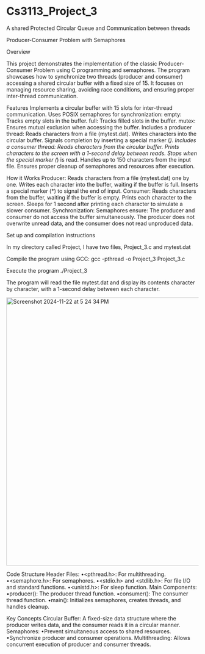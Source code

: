 # Cs3113_Project_3
A shared Protected Circular Queue and Communication between threads

Producer-Consumer Problem with Semaphores

Overview

This project demonstrates the implementation of the classic Producer-Consumer Problem using C programming and semaphores. The program showcases how to synchronize two threads (producer and consumer) accessing a shared circular buffer with a fixed size of 15. It focuses on managing resource sharing, avoiding race conditions, and ensuring proper inter-thread communication.

Features
	Implements a circular buffer with 15 slots for inter-thread communication.
	Uses POSIX semaphores for synchronization:
	empty: Tracks empty slots in the buffer.
	full: Tracks filled slots in the buffer.
	mutex: Ensures mutual exclusion when accessing the buffer.
	Includes a producer thread:
	Reads characters from a file (mytest.dat).
	Writes characters into the circular buffer.
	Signals completion by inserting a special marker (*).
	Includes a consumer thread:
	Reads characters from the circular buffer.
	Prints characters to the screen with a 1-second delay between reads.
	Stops when the special marker (*) is read.
	Handles up to 150 characters from the input file.
	Ensures proper cleanup of semaphores and resources after execution.

 How it Works
 	Producer:
	Reads characters from a file (mytest.dat) one by one.
	Writes each character into the buffer, waiting if the buffer is full.
	Inserts a special marker (*) to signal the end of input.
	Consumer:
	Reads characters from the buffer, waiting if the buffer is empty.
	Prints each character to the screen.
	Sleeps for 1 second after printing each character to simulate a slower consumer.
	Synchronization:
	Semaphores ensure:
	The producer and consumer do not access the buffer simultaneously.
	The producer does not overwrite unread data, and the consumer does not read unproduced data.

 Set up and compilation instructions

  In my directory called Project, I have two files, Project_3.c and mytest.dat 
  
  Compile the program using GCC:
    gcc -pthread -o Project_3 Project_3.c
    
  Execute the program 
    ./Project_3
    
  The program will read the file mytest.dat and display its contents character by character, with a 1-second delay between each character.
  
<img width="703" alt="Screenshot 2024-11-22 at 5 24 34 PM" src="https://github.com/user-attachments/assets/5b59f10c-49eb-454e-a35a-eb5883f698ca">

Code Structure
	Header Files:
	  •<pthread.h>: For multithreading.
	  •<semaphore.h>: For semaphores.
	  •<stdio.h> and <stdlib.h>: For file I/O and standard functions.
	  •<unistd.h>: For sleep function.
  Main Components:
	  •producer(): The producer thread function.
	  •consumer(): The consumer thread function.
	  •main(): Initializes semaphores, creates threads, and handles cleanup.

  Key Concepts
  	  Circular Buffer: A fixed-size data structure where the producer writes data, and the consumer reads it in a circular manner.
	  	Semaphores:
	  •Prevent simultaneous access to shared resources.
	  •Synchronize producer and consumer operations.
	   Multithreading: Allows concurrent execution of producer and consumer threads.
	
